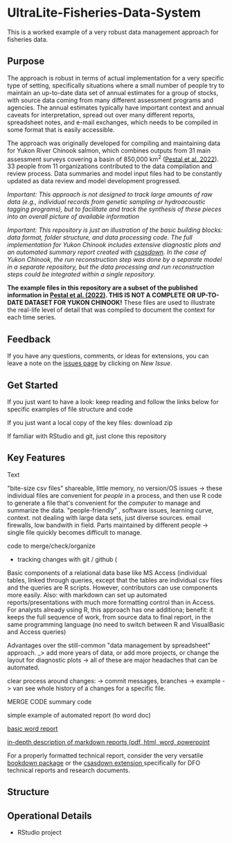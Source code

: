 # UltraLite-Fisheries-Data-System

This is a worked example of a very robust data management approach for fisheries data. 

## Purpose

The approach is robust in terms of actual implementation for a very specific type of setting, specifically situations where a small number of people try to maintain an up-to-date data set of annual estimates for a group of stocks, with source data coming from many different assessment programs and agencies. The annual estimates typically have important context and annual caveats for interpretation, spread out over many different reports, spreadsheet notes, and e-mail exchanges, which needs to be compiled in some format that is easily accessible. 

The approach was originally developed for compiling and maintaining data for Yukon River Chinook salmon, which combines outputs from 31 main assessment surveys covering a basin of 850,000 km<sup>2</sup> ([Pestal et al. 2022](https://www.psc.org/download/33/psc-technical-reports/14359/psc-technical-report-no-48.pdf)). 33 people from 11 organizations contributed to the data compilation and review process. Data summaries and model input files had to be constantly updated as data review and model development progressed.

*Important: This approach is not designed to track large amounts of raw data (e.g., individual records from genetic sampling or hydroacoustic tagging programs), but to facilitate and track the synthesis of these pieces into an overall picture of available information* 


*Important: This repository is just an illustration of the basic building blocks: data format, folder structure, and data processing code. The full implementation for Yukon Chinook includes extensive diagnostic plots and an automated summary report created with [csasdown](https://github.com/pbs-assess/csasdown). In the case of Yukon Chinook, the run reconstruction step was done by a separate model in a separate repository, but the data processing and run reconstruction steps could be integrated within a single repository.*


**The example files in this repository are a subset of the published information in [Pestal et al. (2022)](https://www.psc.org/download/33/psc-technical-reports/14359/psc-technical-report-no-48.pdf). THIS IS NOT A COMPLETE OR UP-TO-DATE DATASET FOR YUKON CHINOOK!** These files are used to illustrate the real-life level of detail that was compiled to document the context for each time series.

## Feedback

If you have any questions, comments, or ideas for extensions, you can leave a note on the
[issues page](https://github.com/SOLV-Code/UltraLite-Fisheries-Data-System/issues) by clicking
on *New Issue*.


## Get Started

If you just want to have a look: keep reading and follow the links below for specific examples of file structure and code

If you just want a local copy of the key files: download zip

If familiar with RStudio and git, just clone this repository

## Key Features


Text

"bite-size csv files"  shareable, little memory, no version/OS issues  -> these individual files are convenient for *people* in a process, and then use R code to generate a file that's convenient for the *computer* to manage and summarize the data.   "people-friendly" , software issues, learning curve, context. not dealing with large data sets, just diverse sources.  email firewalls, low bandwith in field. Parts maintained by different people -> single file quickly becomes difficult to manage.

code to merge/check/organize

- tracking changes with git / github (

Basic components of  a relational data base like MS Access (individual tables, linked through queries, except that the tables are individual csv files and the queries are R scripts. However, contributors   can use components more easily. Also: with markdown can set up automated reports/presentations with much more formatting control than in Access. For analysts already using R, this approach has one additiona; benefit: it keeps the full sequence of work, from source data to final report, in the same programming language (no need to switch between R and VisualBasic and Access queries)

Advantages over the still-common "data management by spreadsheet" approach. _> add more years of data, or add more projects, or change the layout for diagnostic plots -> all of these are major headaches that can be automated.

clear process around changes: -> commit messages, branches -> example  -> van see whole history of a changes for a specific file.


MERGE CODE
summary code

simple example of automated report (to word doc)

[basic word report](https://rmarkdown.rstudio.com/articles_docx.html)

[in-depth description of markdown reports (pdf, html, word, powerpoint](https://epirhandbook.com/en/reports-with-r-markdown.html)


For a properly formatted technical report, consider the very versatile [bookdown package](https://bookdown.org/yihui/rmarkdown/) or the  [csasdown extension ](https://github.com/pbs-assess/csasdown)specifically for DFO technical reports and research documents.

## Structure




## Operational Details





- RStudio project



